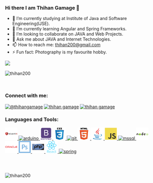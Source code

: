 ### Hi there I am Thihan Gamage 👋

- 🔭 I’m currently studying at Institute of Java and Software Engineering(IJSE).
- 🌱 I’m currently learning Angular and Spring Frameworks.
- 👯 I’m looking to collaborate on JAVA and Web Projects.
- 💬 Ask me about JAVA and Internet Technologies.
- 📫 How to reach me: thihan200@gmail.com
- ⚡ Fun fact: Photography is my favourite hobby.




<img src="https://github-readme-stats.vercel.app/api?username=thihan200&&show_icons=true&title_color=dff9fb&icon_color=bb2acf&text_color=daf7dc&bg_color=130f40">

<br/>

<p align="left"> <img src="https://komarev.com/ghpvc/?username=thihan200&label=Profile%20views&color=0e75b6&style=flat" alt="thihan200" /> </p>

<br/>

<h3 align="left">Connect with me:</h3>
<p align="left">
<a href="https://twitter.com/ThihanGamage1" target="blank"><img align="center" src="https://cdn.jsdelivr.net/npm/simple-icons@3.0.1/icons/twitter.svg" alt="@thihangamage" height="30" width="40" /></a>
<a href="https://linkedin.com/in/thihan gamage" target="blank"><img align="center" src="https://cdn.jsdelivr.net/npm/simple-icons@3.0.1/icons/linkedin.svg" alt="thihan gamage" height="30" width="40" /></a>
<a href="https://fb.com/profile.php?id=100006103215605" target="blank"><img align="center" src="https://cdn.jsdelivr.net/npm/simple-icons@3.0.1/icons/facebook.svg" alt="thihan gamage" height="30" width="40" /></a>

<br/>

<h3 align="left">Languages and Tools:</h3>
<p align="left"> <a href="https://angular.io" target="_blank"> <img src="https://raw.githubusercontent.com/devicons/devicon/master/icons/angularjs/angularjs-original-wordmark.svg" alt="angularjs" width="40" height="40"/> </a> <a href="https://www.arduino.cc/" target="_blank"> <img src="https://cdn.worldvectorlogo.com/logos/arduino-1.svg" alt="arduino" width="40" height="40"/> </a> <a href="https://getbootstrap.com" target="_blank"> <img src="https://raw.githubusercontent.com/devicons/devicon/master/icons/bootstrap/bootstrap-plain-wordmark.svg" alt="bootstrap" width="40" height="40"/> </a> <a href="https://www.w3schools.com/css/" target="_blank"> <img src="https://raw.githubusercontent.com/devicons/devicon/master/icons/css3/css3-original-wordmark.svg" alt="css3" width="40" height="40"/> </a> <a href="https://git-scm.com/" target="_blank"> <img src="https://www.vectorlogo.zone/logos/git-scm/git-scm-icon.svg" alt="git" width="40" height="40"/> </a> <a href="https://www.w3.org/html/" target="_blank"> <img src="https://raw.githubusercontent.com/devicons/devicon/master/icons/html5/html5-original-wordmark.svg" alt="html5" width="40" height="40"/> </a> <a href="https://www.java.com" target="_blank"> <img src="https://raw.githubusercontent.com/devicons/devicon/master/icons/java/java-original.svg" alt="java" width="40" height="40"/> </a> <a href="https://developer.mozilla.org/en-US/docs/Web/JavaScript" target="_blank"> <img src="https://raw.githubusercontent.com/devicons/devicon/master/icons/javascript/javascript-original.svg" alt="javascript" width="40" height="40"/> </a> <a href="https://www.microsoft.com/en-us/sql-server" target="_blank"> <img src="https://cdn.worldvectorlogo.com/logos/microsoft-sql-server.svg" alt="mssql" width="40" height="40"/> </a> <a href="https://nodejs.org" target="_blank"> <img src="https://raw.githubusercontent.com/devicons/devicon/master/icons/nodejs/nodejs-original-wordmark.svg" alt="nodejs" width="40" height="40"/> </a> <a href="https://www.oracle.com/" target="_blank"> <img src="https://raw.githubusercontent.com/devicons/devicon/master/icons/oracle/oracle-original.svg" alt="oracle" width="40" height="40"/> </a> <a href="https://www.photoshop.com/en" target="_blank"> <img src="https://raw.githubusercontent.com/devicons/devicon/master/icons/photoshop/photoshop-line.svg" alt="photoshop" width="40" height="40"/> </a> <a href="https://www.php.net" target="_blank"> <img src="https://raw.githubusercontent.com/devicons/devicon/master/icons/php/php-original.svg" alt="php" width="40" height="40"/> </a> <a href="https://reactjs.org/" target="_blank"> <img src="https://raw.githubusercontent.com/devicons/devicon/master/icons/react/react-original-wordmark.svg" alt="react" width="40" height="40"/> </a> <a href="https://spring.io/" target="_blank"> <img src="https://www.vectorlogo.zone/logos/springio/springio-icon.svg" alt="spring" width="40" height="40"/> </a> </p>

<br/><br/>

<p><img align="left" src="https://github-readme-stats.vercel.app/api/top-langs?username=thihan200&show_icons=true&locale=en&layout=compact&bg_color=130f40&text_color=daf7dc&title_color=dff9fb&icon_color=bb2acf" alt="thihan200" /></p>

